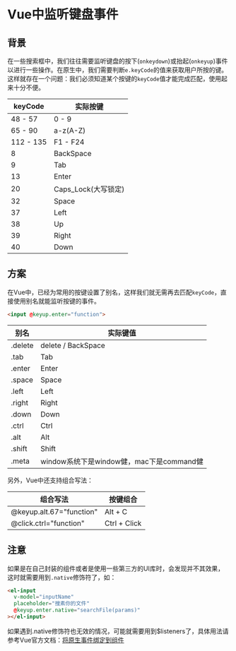 # Vue中监听键盘事件

## 背景

在一些搜索框中，我们往往需要监听键盘的按下(`onkeydown`)或抬起(`onkeyup`)事件以进行一些操作。在原生中，我们需要判断`e.keyCode`的值来获取用户所按的键。这样就存在一个问题：我们必须知道某个按键的`keyCode`值才能完成匹配，使用起来十分不便。

keyCode|实际按键
|-|-|
48 - 57|0 - 9
65 - 90|a-z(A-Z)
112 - 135|F1 - F24
8|BackSpace
9|Tab
13|Enter
20|Caps_Lock(大写锁定)
32|Space
37|Left
38|Up
39|Right
40|Down

## 方案

在Vue中，已经为常用的按键设置了别名，这样我们就无需再去匹配`keyCode`，直接使用别名就能监听按键的事件。
````html
<input @keyup.enter="function">
````

别名|实际键值
|-|-|
.delete|delete / BackSpace
.tab|Tab
.enter|Enter
.space|Space
.left|Left
.right|Right
.down|Down
.ctrl|Ctrl
.alt|Alt
.shift|Shift
.meta|window系统下是window健，mac下是command健

另外，Vue中还支持组合写法：

组合写法|按键组合
|-|-|
@keyup.alt.67="function"|Alt + C
@click.ctrl="function"|Ctrl + Click

## 注意

如果是在自己封装的组件或者是使用一些第三方的UI库时，会发现并不其效果，这时就需要用到`.native`修饰符了，如：
````html
<el-input
  v-model="inputName"
  placeholder="搜素你的文件"
  @keyup.enter.native="searchFile(params)"
></el-input>
````
如果遇到.native修饰符也无效的情况，可能就需要用到$listeners了，具体用法请参考Vue官方文档：[将原生事件绑定到组件](https://v2.cn.vuejs.org/v2/guide/components-custom-events.html#%E5%B0%86%E5%8E%9F%E7%94%9F%E4%BA%8B%E4%BB%B6%E7%BB%91%E5%AE%9A%E5%88%B0%E7%BB%84%E4%BB%B6)